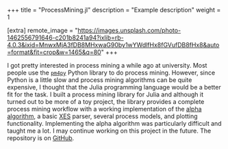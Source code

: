 +++
title = "ProcessMining.jl"
description = "Example description"
weight = 1

[extra]
remote_image = "https://images.unsplash.com/photo-1462556791646-c201b8241a94?ixlib=rb-4.0.3&ixid=MnwxMjA3fDB8MHxwaG90by1wYWdlfHx8fGVufDB8fHx8&auto=format&fit=crop&w=1465&q=80"
+++

I got pretty interested in process mining a while ago at university.
Most people use the [`pm4py`](https://pm4py.fit.fraunhofer.de/) Python library to do process mining.
However, since Python is a little slow and process mining algorithms can be quite expensive, I thought that the Julia programming language would be a better fit for the task.
I built a process mining library for Julia and although it turned out to be more of a toy project, the library provides a complete process mining workflow with a working implementation of the [alpha algorithm](https://en.wikipedia.org/wiki/Alpha_algorithm), a basic [XES](https://xes-standard.org/) parser, several process models, and plotting functionality.
Implementing the alpha algorithm was particularly difficult and taught me a lot.
I may continue working on this project in the future.
The repository is on [GitHub](https://github.com/johannesnakayama/processmining.jl).

